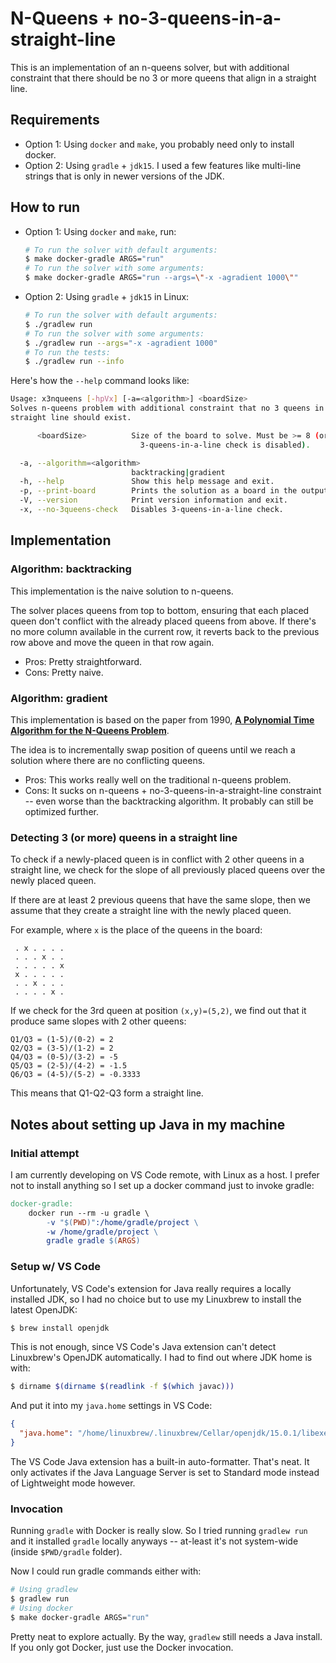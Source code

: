 # N-Queens + no-3-queens-in-a-straight-line

This is an implementation of an n-queens solver, but with additional constraint
that there should be no 3 or more queens that align in a straight line.

## Requirements

- Option 1: Using `docker` and `make`, you probably need only to install docker.
- Option 2: Using `gradle` + `jdk15`. I used a few features like multi-line
  strings that is only in newer versions of the JDK.

## How to run

- Option 1: Using `docker` and `make`, run:

  ```sh
  # To run the solver with default arguments:
  $ make docker-gradle ARGS="run"
  # To run the solver with some arguments:
  $ make docker-gradle ARGS="run --args=\"-x -agradient 1000\""
  ```

- Option 2: Using `gradle` + `jdk15` in Linux:

  ```sh
  # To run the solver with default arguments:
  $ ./gradlew run
  # To run the solver with some arguments:
  $ ./gradlew run --args="-x -agradient 1000"
  # To run the tests:
  $ ./gradlew run --info
  ```

Here's how the `--help` command looks like:

```sh
Usage: x3nqueens [-hpVx] [-a=<algorithm>] <boardSize>
Solves n-queens problem with additional constraint that no 3 queens in a
straight line should exist.

      <boardSize>          Size of the board to solve. Must be >= 8 (or >= 4 if
                             3-queens-in-a-line check is disabled).

  -a, --algorithm=<algorithm>
                           backtracking|gradient
  -h, --help               Show this help message and exit.
  -p, --print-board        Prints the solution as a board in the output.
  -V, --version            Print version information and exit.
  -x, --no-3queens-check   Disables 3-queens-in-a-line check.
```

## Implementation

### Algorithm: backtracking

This implementation is the naive solution to n-queens.

The solver places queens from top to bottom, ensuring that each placed queen
don't conflict with the already placed queens from above. If there's no more
column available in the current row, it reverts back to the previous row above
and move the queen in that row again.

- Pros: Pretty straightforward.
- Cons: Pretty naive.

### Algorithm: gradient

This implementation is based on the paper from 1990,
[**A Polynomial Time Algorithm for the N-Queens Problem**](https://fizyka.umk.pl/~milosz/AlgIILab/10.1.1.57.4685.pdf).

The idea is to incrementally swap position of queens until we reach a solution
where there are no conflicting queens.

- Pros: This works really well on the traditional n-queens problem.
- Cons: It sucks on n-queens + no-3-queens-in-a-straight-line constraint -- even
  worse than the backtracking algorithm. It probably can still be optimized
  further.

### Detecting 3 (or more) queens in a straight line

To check if a newly-placed queen is in conflict with 2 other queens in a
straight line, we check for the slope of all previously placed queens over the
newly placed queen.

If there are at least 2 previous queens that have the same slope, then we assume
that they create a straight line with the newly placed queen.

For example, where `x` is the place of the queens in the board:

```
 . x . . . .
 . . . x . .
 . . . . . x
 x . . . . .
 . . x . . .
 . . . . x .
```

If we check for the 3rd queen at position `(x,y)=(5,2)`, we find out that it
produce same slopes with 2 other queens:

```
Q1/Q3 = (1-5)/(0-2) = 2
Q2/Q3 = (3-5)/(1-2) = 2
Q4/Q3 = (0-5)/(3-2) = -5
Q5/Q3 = (2-5)/(4-2) = -1.5
Q6/Q3 = (4-5)/(5-2) = -0.3333
```

This means that Q1-Q2-Q3 form a straight line.

## Notes about setting up Java in my machine

### Initial attempt

I am currently developing on VS Code remote, with Linux as a host. I prefer not
to install anything so I set up a docker command just to invoke gradle:

```Makefile
docker-gradle:
	docker run --rm -u gradle \
		-v "$(PWD)":/home/gradle/project \
		-w /home/gradle/project \
		gradle gradle $(ARGS)
```

### Setup w/ VS Code

Unfortunately, VS Code's extension for Java really requires a locally installed
JDK, so I had no choice but to use my Linuxbrew to install the latest OpenJDK:

```sh
$ brew install openjdk
```

This is not enough, since VS Code's Java extension can't detect Linuxbrew's
OpenJDK automatically. I had to find out where JDK home is with:

```sh
$ dirname $(dirname $(readlink -f $(which javac)))
```

And put it into my `java.home` settings in VS Code:

```json
{
  "java.home": "/home/linuxbrew/.linuxbrew/Cellar/openjdk/15.0.1/libexec"
}
```

The VS Code Java extension has a built-in auto-formatter. That's neat. It only
activates if the Java Language Server is set to Standard mode instead of
Lightweight mode however.

### Invocation

Running `gradle` with Docker is really slow. So I tried running `gradlew run`
and it installed `gradle` locally anyways -- at-least it's not system-wide
(inside `$PWD/gradle` folder).

Now I could run gradle commands either with:

```sh
# Using gradlew
$ gradlew run
# Using docker
$ make docker-gradle ARGS="run"
```

Pretty neat to explore actually. By the way, `gradlew` still needs a Java
install. If you only got Docker, just use the Docker invocation.
